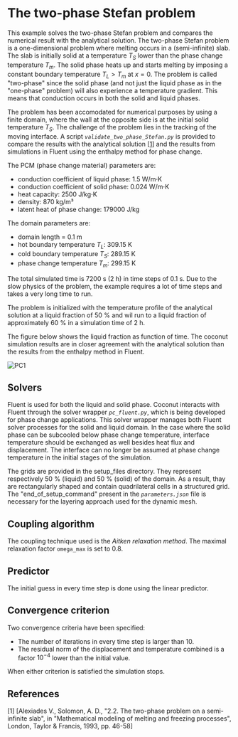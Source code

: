 # The two-phase Stefan problem

This example solves the two-phase Stefan problem and compares the numerical result with the analytical solution.
The two-phase Stefan problem is a one-dimensional problem where melting occurs in a (semi-infinite) slab.
The slab is initially solid at a temperature $T_S$ lower than the phase change temperature $T_m$.
The solid phase heats up and starts melting by imposing a constant boundary temperature $T_L > T_m$ at $x = 0$.
The problem is called "two-phase" since the solid phase (and not just the liquid phase as in the "one-phase" problem) will also experience a temperature gradient.
This means that conduction occurs in both the solid and liquid phases.

The problem has been accomodated for numerical purposes by using a finite domain, where the wall at the opposite side is at the initial solid temperature $T_S$.
The challenge of the problem lies in the tracking of the moving interface.
A script _`validate_two_phase_Stefan.py`_ is provided to compare the results with the analytical solution [[1](#1)] and the
results from simulations in Fluent using the enthalpy method for phase change.

The PCM (phase change material) parameters are:

- conduction coefficient of liquid phase: 1.5 W/m$\cdot$K
- conduction coefficient of solid phase: 0.024 W/m$\cdot$K
- heat capacity: 2500 J/kg$\cdot$K
- density: 870 kg/m³
- latent heat of phase change: 179000 J/kg

The domain parameters are:

- domain length = 0.1 m
- hot boundary temperature $T_L$: 309.15 K 
- cold boundary temperature $T_S$: 289.15 K
- phase change temperature $T_m$: 299.15 K

The total simulated time is 7200 s (2 h) in time steps of 0.1 s.
Due to the slow physics of the problem, the example requires a lot of time steps and takes a very long time to run.

The problem is initialized with the temperature profile of the analytical solution at a liquid fraction of 50 % and wil run
to a liquid fraction of approximately 60 % in a simulation time of 2 h.

The figure below shows the liquid fraction as function of time.
The coconut simulation results are in closer agreement with the analytical solution than the results from the enthalpy method in Fluent.

![PC1](images/stefan_two_phase_liq_frac.png "Liquid fraction as a function of time for the two-phase Stefan problem.")

## Solvers

Fluent is used for both the liquid and solid phase.
Coconut interacts with Fluent through the solver wrapper _`pc_fluent.py`_, which is being developed for phase change applications.
This solver wrapper manages both Fluent solver processes for the solid and liquid domain.
In the case where the solid phase can be subcooled below phase change temperature, interface temperature should be exchanged as well besides heat flux and displacement.
The interface can no longer be assumed at phase change temperature in the initial stages of the simulation.

The grids are provided in the setup_files directory. They represent respectively 50 % (liquid) and 50 % (solid) of the domain.
As a result, thay are rectangularly shaped and contain quadrilateral cells in a structured grid.
The "end_of_setup_command" present in the _`parameters.json`_ file is necessary for the layering approach used for the dynamic mesh.

## Coupling algorithm

The coupling technique used is the *Aitken relaxation method*.
The maximal relaxation factor `omega_max` is set to 0.8.

## Predictor

The initial guess in every time step is done using the linear predictor.

## Convergence criterion

Two convergence criteria have been specified:

-   The number of iterations in every time step is larger than 10.
-   The residual norm of the displacement and temperature combined is a factor $10^{-4}$ lower than the initial value.
 
When either criterion is satisfied the simulation stops.
 
## References
<a id="1">[1]</a>
[Alexiades V., Solomon, A. D., "2.2. The two-phase problem on a semi-infinite slab", in "Mathematical modeling of melting and freezing processes", London, Taylor & Francis, 1993, pp. 46-58]